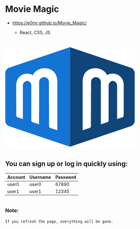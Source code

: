 # Movie Magic

* https://e0mr.github.io/Movie_Magic/

    - React, CSS, JS

#

![Movie Magic](./src/assets/images/logo_.png "Movie Magic")

#

## You can sign up or log in quickly using:

| Account | Username | Password |
|---------|----------|----------|
| user0   | user0    | 67890    |
| user1   | user1    | 12345    |

#

### Note:
    If you refresh the page, everything will be gone.